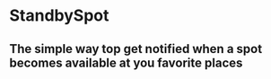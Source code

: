 # StandbySpot 
## The simple way top get notified when a spot becomes available at you favorite places
